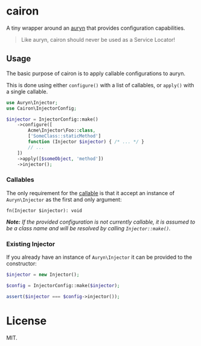 # cairon

A tiny wrapper around an [auryn](https://github.com/rdlowrey/auryn) that provides
configuration capabilities.

> Like auryn, cairon should never be used as a Service Locator!

## Usage

The basic purpose of cairon is to apply callable configurations to auryn.

This is done using either `configure()` with a list of callables, or `apply()`
with a single callable.

```php
use Auryn\Injector;
use Cairon\InjectorConfig;

$injector = InjectorConfig::make()
    ->configure([
        Acme\Injector\Foo::class,
        ['SomeClass::staticMethod']
        function (Injector $injector) { /* ... */ }
        // ...
    ])
    ->apply([$someObject, 'method'])
    ->injector();
```

### Callables

The only requirement for the [callable](http://php.net/manual/en/language.types.callable.php)
is that it accept an instance of `Auryn\Injector` as the first and only argument:

```
fn(Injector $injector): void
```

_**Note:** If the provided configuration is not currently callable, it is assumed
to be a class name and will be resolved by calling `Injector::make()`._

### Existing Injector

If you already have an instance of `Auryn\Injector` it can be provided to the constructor:

```php
$injector = new Injector();

$config = InjectorConfig::make($injector);

assert($injector === $config->injector());
```

# License

MIT.
